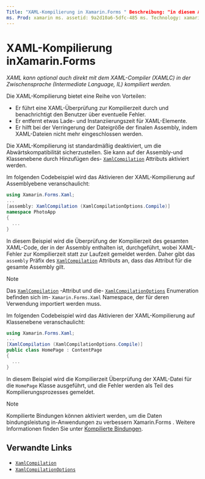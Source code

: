```yaml
---
Title: "XAML-Kompilierung in Xamarin.Forms " Beschreibung: "in diesem Artikel wird erläutert, wie XAML optional mit dem Xamarin.Forms XAML-Compiler (xamlc) direkt in Intermediate Language (IL) kompiliert werden kann."
ms. Prod: xamarin ms. assetid: 9a2d10a6-5dfc-485 ms. Technology: xamarin-Forms Author: davidbritch ms. Author: dabritch ms. Date: 08/22/2018 NO-LOC: [ Xamarin.Forms , Xamarin.Essentials ]
---
```


# <a name="xaml-compilation-in-xamarinforms"></a>XAML-Kompilierung inXamarin.Forms

_XAML kann optional auch direkt mit dem XAML-Compiler (XAMLC) in der Zwischensprache (Intermediate Language, IL) kompiliert werden._

Die XAML-Kompilierung bietet eine Reihe von Vorteilen:

- Er führt eine XAML-Überprüfung zur Kompilierzeit durch und benachrichtigt den Benutzer über eventuelle Fehler.
- Er entfernt etwas Lade- und Instanziierungszeit für XAML-Elemente.
- Er hilft bei der Verringerung der Dateigröße der finalen Assembly, indem XAML-Dateien nicht mehr eingeschlossen werden.

Die XAML-Kompilierung ist standardmäßig deaktiviert, um die Abwärtskompatibilität sicherzustellen. Sie kann auf der Assembly-und Klassenebene durch Hinzufügen des- [`XamlCompilation`](xref:Xamarin.Forms.Xaml.XamlCompilationAttribute) Attributs aktiviert werden.

Im folgenden Codebeispiel wird das Aktivieren der XAML-Kompilierung auf Assemblyebene veranschaulicht:

```csharp
using Xamarin.Forms.Xaml;
...
[assembly: XamlCompilation (XamlCompilationOptions.Compile)]
namespace PhotoApp
{
  ...
}
```

In diesem Beispiel wird die Überprüfung der Kompilierzeit des gesamten XAML-Code, der in der Assembly enthalten ist, durchgeführt, wobei XAML-Fehler zur Kompilierzeit statt zur Laufzeit gemeldet werden. Daher gibt das `assembly` Präfix des [`XamlCompilation`](xref:Xamarin.Forms.Xaml.XamlCompilationAttribute) Attributs an, dass das Attribut für die gesamte Assembly gilt.

> [!NOTE]
> Das [`XamlCompilation`](xref:Xamarin.Forms.Xaml.XamlCompilationAttribute) -Attribut und die- [`XamlCompilationOptions`](xref:Xamarin.Forms.Xaml.XamlCompilationOptions) Enumeration befinden sich im- `Xamarin.Forms.Xaml` Namespace, der für deren Verwendung importiert werden muss.

Im folgenden Codebeispiel wird das Aktivieren der XAML-Kompilierung auf Klassenebene veranschaulicht:

```csharp
using Xamarin.Forms.Xaml;
...
[XamlCompilation (XamlCompilationOptions.Compile)]
public class HomePage : ContentPage
{
  ...
}
```

In diesem Beispiel wird die Kompilierzeit Überprüfung der XAML-Datei für die `HomePage` Klasse ausgeführt, und die Fehler werden als Teil des Kompilierungsprozesses gemeldet.

> [!NOTE]
> Kompilierte Bindungen können aktiviert werden, um die Daten bindungsleistung in-Anwendungen zu verbessern Xamarin.Forms . Weitere Informationen finden Sie unter [Kompilierte Bindungen](~/xamarin-forms/app-fundamentals/data-binding/compiled-bindings.md).

## <a name="related-links"></a>Verwandte Links

- [`XamlCompilation`](xref:Xamarin.Forms.Xaml.XamlCompilationAttribute)
- [`XamlCompilationOptions`](xref:Xamarin.Forms.Xaml.XamlCompilationOptions)
